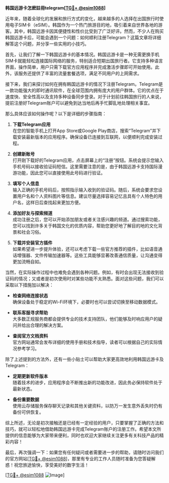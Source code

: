 **韩国远游卡怎麽註冊telegram[[TG💪+ @esim1088](https://t.me/s/esim1088)]**

近年来，随着全球化的发展和旅行方式的变化，越来越多的人选择在出国旅行时使用电子SIM卡（eSIM）。韩国作为一个热门旅游目的地，吸引着来自世界各地的游客。其中，韩国远游卡因其便捷性和性价比受到了广泛好评。然而，不少人在购买韩国远游卡后，可能会遇到一个问题：如何顺利注册Telegram？这篇文章将详细解答这个问题，并分享一些实用的小技巧。

首先，让我们了解一下韩国远游卡的基本情况。韩国远游卡是一种无需更换手机SIM卡就能轻松连接国际网络的服务，特别适合短期出国旅行者。它支持多种语言界面，操作简单，用户只需下载官方应用程序并完成激活步骤即可开始使用。此外，该服务还提供了丰富的流量套餐选项，满足不同用户的上网需求。

接下来，我们来探讨如何在拥有韩国远游卡的情况下注册Telegram。Telegram是一款功能强大的即时通讯软件，在全球范围内拥有庞大的用户群体。它的优点在于速度快、安全性高以及支持多种设备同步登录。对于计划前往韩国旅行的人来说，提前注册好Telegram账户可以避免到达当地后再手忙脚乱地处理相关事宜。

那么具体应该如何操作呢？以下是详细的步骤指南：

1. **下载Telegram应用**  
   在您的智能手机上打开App Store或Google Play商店，搜索“Telegram”并下载安装最新版本的应用程序。确保设备已连接到互联网，以便顺利完成安装过程。

2. **创建新账号**  
   打开刚下载好的Telegram应用，点击屏幕上的“注册”按钮。系统会提示您输入手机号码以接收验证码短信。这里需要注意的是，由于韩国远游卡支持国际漫游功能，因此您可以直接使用此号码进行验证。

3. **填写个人信息**  
   输入正确的手机号码后，按照指示输入收到的验证码。随后，系统会要求您设置用户名和个人资料图片等信息。建议尽量选择容易记忆且具有个人特色的用户名，这样日后查找起来更加方便。

4. **添加好友与探索频道**  
   成功注册之后，您可以开始添加朋友或者关注感兴趣的频道。通过搜索功能，您可以找到许多关于韩国文化的优质内容，帮助您更好地了解目的地的文化背景和社会习俗。

5. **下载并安装官方插件**  
   如果希望进一步提升体验，还可以考虑下载一些官方推荐的插件，比如语音通话增强器、文件传输加速器等。这些工具能够显著改善通信质量，让沟通变得更加流畅自如。

当然，在实际操作过程中也难免会遇到各种问题。例如，有时会出现无法接收到验证码的情况；又或者是初次使用时对某些功能不太熟悉。面对这些问题，我们可以采取以下措施加以解决：

- **检查网络连接状态**  
  确保设备处于稳定的Wi-Fi环境下，必要时也可以尝试切换至移动数据模式。
  
- **联系客服寻求帮助**  
  大多数正规服务商都会提供专业的技术支持团队，他们能够及时响应用户的疑问并给出合理的解决方案。

- **查阅官方文档资料**  
  官方网站通常会发布详细的使用手册和技术指导，读者可以根据自己的实际情况参考学习。

除了上述提到的方法外，还有一些小贴士可以帮助大家更高效地利用韩国远游卡及Telegram：

- **定期更新软件版本**  
  随着技术的进步，应用程序会不断推出新的功能改进，因此务必保持软件处于最新状态。
  
- **备份重要数据**  
  使用云存储服务保存聊天记录和其他关键资料，以防万一发生意外丢失时仍有备份可供恢复。

综上所述，无论是初次接触还是已经有一定经验的用户，只要掌握了正确的方法和技巧，就可以轻松地借助韩国远游卡完成Telegram账户的注册工作。希望本文所提供的信息能够为大家带来便利，同时也欢迎大家继续关注更多有关科技产品的精彩内容！

最后，再次强调一下：如果您有任何疑问或者需要进一步的帮助，请随时访问我们的官方网站[[TG💪+ @esim1088](https://t.me/s/esim1088)]，那里有专业的工作人员随时准备为您答疑解惑！祝您旅途愉快，享受美好的数字生活！

[[TG💪+ @esim1088](https://t.me/s/esim1088) ![Image](https://i.postimg.cc/4NQfJmqS/Snipaste-2025-05-13-00-14-12.png)]